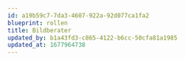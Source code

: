 ```yaml
---
id: a19b59c7-7da3-4607-922a-92d077ca1fa2
blueprint: rollen
title: Bildberater
updated_by: b1a43fd3-c865-4122-b6cc-50cfa81a1985
updated_at: 1677964738
---
```

